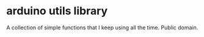 # arduino utils library
A collection of simple functions that I keep using all the time. 
Public domain. 
